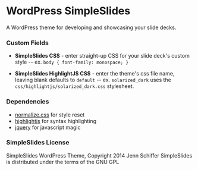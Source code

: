 WordPress SimpleSlides
======================

A WordPress theme for developing and showcasing your slide decks.

### Custom Fields

* **SimpleSlides CSS** - enter straight-up CSS for your slide deck's custom style -- ex. `body { font-family: monospace; }`

* **SimpleSlides HighlightJS CSS** - enter the theme's css file name, leaving blank defaults to `default` -- ex. `solarized_dark` uses the `css/highlightjs/solarized_dark.css` stylesheet.

### Dependencies

* [normalize.css](https://github.com/necolas/normalize.css) for style reset
* [highlightjs](https://github.com/isagalaev/highlight.js) for syntax highlighting
* [jquery](http://jquery.com/) for javascript magic

### SimpleSlides License

SimpleSlides WordPress Theme, Copyright 2014 Jenn Schiffer
SimpleSlides is distributed under the terms of the GNU GPL
